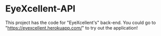 # EyeXcellent-API
This project has the code for "EyeXcellent's" back-end. You could go to "https://eyexcellent.herokuapp.com/" to try out the application!
